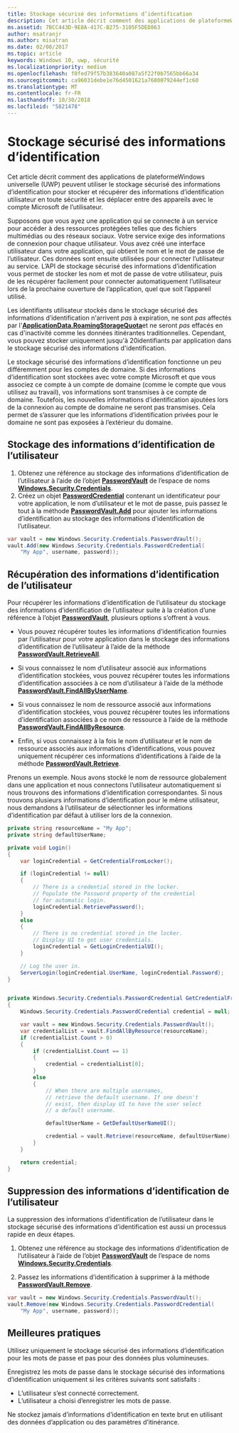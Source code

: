 ```yaml
---
title: Stockage sécurisé des informations d’identification
description: Cet article décrit comment des applications de plateformeWindows universelle (UWP) peuvent utiliser le stockage sécurisé des informations d’identification pour stocker et récupérer des informations d’identification utilisateur en toute sécurité et les déplacer entre des appareils avec le compte Microsoft de l’utilisateur.
ms.assetid: 7BCC443D-9E8A-417C-B275-3105F5DED863
author: msatranjr
ms.author: misatran
ms.date: 02/08/2017
ms.topic: article
keywords: Windows 10, uwp, sécurité
ms.localizationpriority: medium
ms.openlocfilehash: f0fed79f57b383640a087a5f22f0b7565bb66a34
ms.sourcegitcommit: ca96031debe1e76d4501621a7680079244ef1c60
ms.translationtype: MT
ms.contentlocale: fr-FR
ms.lasthandoff: 10/30/2018
ms.locfileid: "5821478"
---
```

# <a name="credential-locker"></a>Stockage sécurisé des informations d’identification




Cet article décrit comment des applications de plateformeWindows universelle (UWP) peuvent utiliser le stockage sécurisé des informations d’identification pour stocker et récupérer des informations d’identification utilisateur en toute sécurité et les déplacer entre des appareils avec le compte Microsoft de l’utilisateur.

Supposons que vous ayez une application qui se connecte à un service pour accéder à des ressources protégées telles que des fichiers multimédias ou des réseaux sociaux. Votre service exige des informations de connexion pour chaque utilisateur. Vous avez créé une interface utilisateur dans votre application, qui obtient le nom et le mot de passe de l’utilisateur. Ces données sont ensuite utilisées pour connecter l’utilisateur au service. L’API de stockage sécurisé des informations d’identification vous permet de stocker les nom et mot de passe de votre utilisateur, puis de les récupérer facilement pour connecter automatiquement l’utilisateur lors de la prochaine ouverture de l’application, quel que soit l’appareil utilisé.

Les identifiants utilisateur stockés dans le stockage sécurisé des informations d’identification n'arrivent *pas* à expiration, ne sont *pas* affectés par l'[**ApplicationData.RoamingStorageQuota**](https://msdn.microsoft.com/library/windows/apps/br241625)et ne seront *pas* effacés en cas d'inactivité comme les données itinérantes traditionnelles. Cependant, vous pouvez stocker uniquement jusqu'à 20identifiants par application dans le stockage sécurisé des informations d'identification.

Le stockage sécurisé des informations d’identification fonctionne un peu différemment pour les comptes de domaine. Si des informations d’identification sont stockées avec votre compte Microsoft et que vous associez ce compte à un compte de domaine (comme le compte que vous utilisez au travail), vos informations sont transmises à ce compte de domaine. Toutefois, les nouvelles informations d’identification ajoutées lors de la connexion au compte de domaine ne seront pas transmises. Cela permet de s’assurer que les informations d’identification privées pour le domaine ne sont pas exposées à l’extérieur du domaine.

## <a name="storing-user-credentials"></a>Stockage des informations d’identification de l’utilisateur


1.  Obtenez une référence au stockage des informations d’identification de l’utilisateur à l’aide de l’objet [**PasswordVault**](https://msdn.microsoft.com/library/windows/apps/br227081) de l’espace de noms [**Windows.Security.Credentials**](https://msdn.microsoft.com/library/windows/apps/br227089).
2.  Créez un objet [**PasswordCredential**](https://msdn.microsoft.com/library/windows/apps/br227061) contenant un identificateur pour votre application, le nom d’utilisateur et le mot de passe, puis passez le tout à la méthode [**PasswordVault.Add**](https://msdn.microsoft.com/library/windows/apps/hh701231) pour ajouter les informations d’identification au stockage des informations d’identification de l’utilisateur.

```cs
var vault = new Windows.Security.Credentials.PasswordVault();
vault.Add(new Windows.Security.Credentials.PasswordCredential(
    "My App", username, password));
```

## <a name="retrieving-user-credentials"></a>Récupération des informations d’identification de l’utilisateur


Pour récupérer les informations d’identification de l’utilisateur du stockage des informations d’identification de l’utilisateur suite à la création d’une référence à l’objet [**PasswordVault**](https://msdn.microsoft.com/library/windows/apps/br227081), plusieurs options s’offrent à vous.

-   Vous pouvez récupérer toutes les informations d’identification fournies par l’utilisateur pour votre application dans le stockage des informations d’identification de l’utilisateur à l’aide de la méthode [**PasswordVault.RetrieveAll**](https://msdn.microsoft.com/library/windows/apps/br227088).

-   Si vous connaissez le nom d’utilisateur associé aux informations d’identification stockées, vous pouvez récupérer toutes les informations d’identification associées à ce nom d’utilisateur à l’aide de la méthode [**PasswordVault.FindAllByUserName**](https://msdn.microsoft.com/library/windows/apps/br227084).

-   Si vous connaissez le nom de ressource associé aux informations d’identification stockées, vous pouvez récupérer toutes les informations d’identification associées à ce nom de ressource à l’aide de la méthode [**PasswordVault.FindAllByResource**](https://msdn.microsoft.com/library/windows/apps/br227083).

-   Enfin, si vous connaissez à la fois le nom d’utilisateur et le nom de ressource associés aux informations d’identifications, vous pouvez uniquement récupérer ces informations d’identifications à l’aide de la méthode [**PasswordVault.Retrieve**](https://msdn.microsoft.com/library/windows/apps/br227087).

Prenons un exemple. Nous avons stocké le nom de ressource globalement dans une application et nous connectons l’utilisateur automatiquement si nous trouvons des informations d’identification correspondantes. Si nous trouvons plusieurs informations d’identification pour le même utilisateur, nous demandons à l’utilisateur de sélectionner les informations d’identification par défaut à utiliser lors de la connexion.

```cs
private string resourceName = "My App";
private string defaultUserName;

private void Login()
{
    var loginCredential = GetCredentialFromLocker();

    if (loginCredential != null)
    {
        // There is a credential stored in the locker.
        // Populate the Password property of the credential
        // for automatic login.
        loginCredential.RetrievePassword();
    }
    else
    {
        // There is no credential stored in the locker.
        // Display UI to get user credentials.
        loginCredential = GetLoginCredentialUI();
    }

    // Log the user in.
    ServerLogin(loginCredential.UserName, loginCredential.Password);
}


private Windows.Security.Credentials.PasswordCredential GetCredentialFromLocker()
{
    Windows.Security.Credentials.PasswordCredential credential = null;

    var vault = new Windows.Security.Credentials.PasswordVault();
    var credentialList = vault.FindAllByResource(resourceName);
    if (credentialList.Count > 0)
    {
        if (credentialList.Count == 1)
        {
            credential = credentialList[0];
        }
        else
        {
            // When there are multiple usernames,
            // retrieve the default username. If one doesn't
            // exist, then display UI to have the user select
            // a default username.

            defaultUserName = GetDefaultUserNameUI();

            credential = vault.Retrieve(resourceName, defaultUserName);
        }
    }

    return credential;
}
```

## <a name="deleting-user-credentials"></a>Suppression des informations d’identification de l’utilisateur


La suppression des informations d’identification de l’utilisateur dans le stockage sécurisé des informations d’identification est aussi un processus rapide en deux étapes.

1.  Obtenez une référence au stockage des informations d’identification de l’utilisateur à l’aide de l’objet [**PasswordVault**](https://msdn.microsoft.com/library/windows/apps/br227081) de l’espace de noms [**Windows.Security.Credentials**](https://msdn.microsoft.com/library/windows/apps/br227089).

2.  Passez les informations d’identification à supprimer à la méthode [**PasswordVault.Remove**](https://msdn.microsoft.com/library/windows/apps/hh701242).

```cs
var vault = new Windows.Security.Credentials.PasswordVault();
vault.Remove(new Windows.Security.Credentials.PasswordCredential(
    "My App", username, password));
```

## <a name="best-practices"></a>Meilleures pratiques


Utilisez uniquement le stockage sécurisé des informations d’identification pour les mots de passe et pas pour des données plus volumineuses.

Enregistrez les mots de passe dans le stockage sécurisé des informations d’identification uniquement si les critères suivants sont satisfaits :

-   L’utilisateur s’est connecté correctement.
-   L’utilisateur a choisi d’enregistrer les mots de passe.

Ne stockez jamais d’informations d’identification en texte brut en utilisant des données d’application ou des paramètres d’itinérance.

